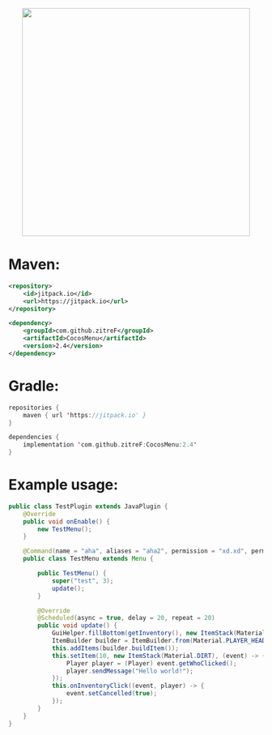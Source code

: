 <p align="center">
  <img src="https://user-images.githubusercontent.com/71133191/218276557-aee9fe5f-0a99-4a0f-bda5-8cc94bfe5586.png" width=450">
</p>

# Maven:
```xml
<repository>
	<id>jitpack.io</id>
	<url>https://jitpack.io</url>
</repository>

<dependency>
	<groupId>com.github.zitreF</groupId>
	<artifactId>CocosMenu</artifactId>
	<version>2.4</version>
</dependency>
```
															     
# Gradle:
```kotlin
repositories {
	maven { url 'https://jitpack.io' }												     
}

dependencies {
    implementation 'com.github.zitreF:CocosMenu:2.4'
}
```


# Example usage:

```java
public class TestPlugin extends JavaPlugin {
    @Override
    public void onEnable() {
        new TestMenu();
    }

    @Command(name = "aha", aliases = "aha2", permission = "xd.xd", permissionMessage = "&cNie posiadasz permisji!")
    public class TestMenu extends Menu {

        public TestMenu() {
            super("test", 3);
            update();
        }

        @Override
        @Scheduled(async = true, delay = 20, repeat = 20)
        public void update() {
            GuiHelper.fillBottom(getInventory(), new ItemStack(Material.BLACK_STAINED_GLASS_PANE));
            ItemBuilder builder = ItemBuilder.from(Material.PLAYER_HEAD).withSkullOwner("QLNUS");
            this.addItems(builder.buildItem());
            this.setItem(10, new ItemStack(Material.DIRT), (event) -> {
                Player player = (Player) event.getWhoClicked();
                player.sendMessage("Hello world!");
            });
            this.onInventoryClick((event, player) -> {
                event.setCancelled(true);
            });
        }
    }
}
```


